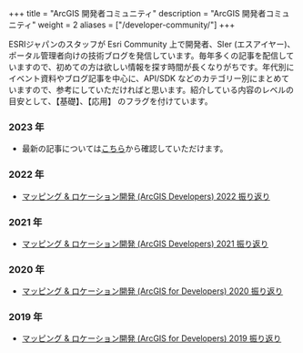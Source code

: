 +++
title = "ArcGIS 開発者コミュニティ"
description = "ArcGIS 開発者コミュニティ"
weight = 2
aliases = ["/developer-community/"]
+++

ESRIジャパンのスタッフが Esri Community 上で開発者、SIer (エスアイヤー)、ポータル管理者向けの技術ブログを発信しています。毎年多くの記事を配信していますので、初めての方は欲しい情報を探す時間が長くなりがちです。年代別にイベント資料やブログ記事を中心に、API/SDK などのカテゴリー別にまとめていますので、参考にしていただければと思います。紹介している内容のレベルの目安として、【基礎】、【応用】 のフラグを付けています。

### 2023 年

- 最新の記事については[こちら](https://community.esri.com/t5/arcgis-%E9%96%8B%E7%99%BA%E8%80%85%E3%82%B3%E3%83%9F%E3%83%A5%E3%83%8B%E3%83%86%E3%82%A3/ct-p/arcgis-japanese-developer-community)から確認していただけます。

### 2022 年

- [マッピング & ロケーション開発 (ArcGIS Developers) 2022 振り返り](https://community.esri.com/t5/arcgis-%E9%96%8B%E7%99%BA%E8%80%85%E3%82%B3%E3%83%9F%E3%83%A5%E3%83%8B%E3%83%86%E3%82%A3-documents/%E3%83%9E%E3%83%83%E3%83%94%E3%83%B3%E3%82%B0-amp-%E3%83%AD%E3%82%B1%E3%83%BC%E3%82%B7%E3%83%A7%E3%83%B3%E9%96%8B%E7%99%BA-arcgis-developers-2022-%E6%8C%AF%E3%82%8A%E8%BF%94%E3%82%8A/ta-p/1243947/jump-to/first-unread-message)

### 2021 年

- [マッピング & ロケーション開発 (ArcGIS Developers) 2021 振り返り](https://community.esri.com/t5/arcgis-%E9%96%8B%E7%99%BA%E8%80%85%E3%82%B3%E3%83%9F%E3%83%A5%E3%83%8B%E3%83%86%E3%82%A3-documents/%E3%83%9E%E3%83%83%E3%83%94%E3%83%B3%E3%82%B0-amp-%E3%83%AD%E3%82%B1%E3%83%BC%E3%82%B7%E3%83%A7%E3%83%B3%E9%96%8B%E7%99%BA-arcgis-developer-2021-%E6%8C%AF%E3%82%8A%E8%BF%94%E3%82%8A/ta-p/1129093)

### 2020 年

- [マッピング & ロケーション開発 (ArcGIS for Developers) 2020 振り返り](https://community.esri.com/t5/arcgis-%E9%96%8B%E7%99%BA%E8%80%85%E3%82%B3%E3%83%9F%E3%83%A5%E3%83%8B%E3%83%86%E3%82%A3-documents/%E3%83%9E%E3%83%83%E3%83%94%E3%83%B3%E3%82%B0-amp-%E3%83%AD%E3%82%B1%E3%83%BC%E3%82%B7%E3%83%A7%E3%83%B3%E9%96%8B%E7%99%BA-arcgis-for-developers-2020-%E6%8C%AF%E3%82%8A%E8%BF%94%E3%82%8A/ta-p/1011947)

### 2019 年

- [マッピング & ロケーション開発 (ArcGIS for Developers) 2019 振り返り](https://community.esri.com/t5/arcgis-%E9%96%8B%E7%99%BA%E8%80%85%E3%82%B3%E3%83%9F%E3%83%A5%E3%83%8B%E3%83%86%E3%82%A3-documents/%E3%83%9E%E3%83%83%E3%83%94%E3%83%B3%E3%82%B0-amp-%E3%83%AD%E3%82%B1%E3%83%BC%E3%82%B7%E3%83%A7%E3%83%B3%E9%96%8B%E7%99%BA-arcgis-for-developers-2019-%E6%8C%AF%E3%82%8A%E8%BF%94%E3%82%8A/ta-p/915312)

